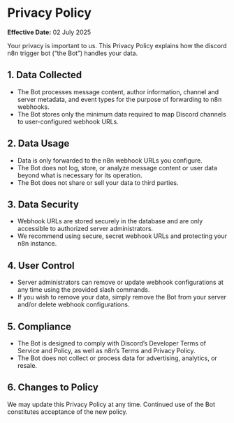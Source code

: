 # Privacy Policy

**Effective Date:** 02 July 2025

Your privacy is important to us. This Privacy Policy explains how the discord n8n trigger bot (“the Bot”) handles your data.

## 1. Data Collected
- The Bot processes message content, author information, channel and server metadata, and event types for the purpose of forwarding to n8n webhooks.
- The Bot stores only the minimum data required to map Discord channels to user-configured webhook URLs.

## 2. Data Usage
- Data is only forwarded to the n8n webhook URLs you configure.
- The Bot does not log, store, or analyze message content or user data beyond what is necessary for its operation.
- The Bot does not share or sell your data to third parties.

## 3. Data Security
- Webhook URLs are stored securely in the database and are only accessible to authorized server administrators.
- We recommend using secure, secret webhook URLs and protecting your n8n instance.

## 4. User Control
- Server administrators can remove or update webhook configurations at any time using the provided slash commands.
- If you wish to remove your data, simply remove the Bot from your server and/or delete webhook configurations.

## 5. Compliance
- The Bot is designed to comply with Discord’s Developer Terms of Service and Policy, as well as n8n’s Terms and Privacy Policy.
- The Bot does not collect or process data for advertising, analytics, or resale.

## 6. Changes to Policy
We may update this Privacy Policy at any time. Continued use of the Bot constitutes acceptance of the new policy. 